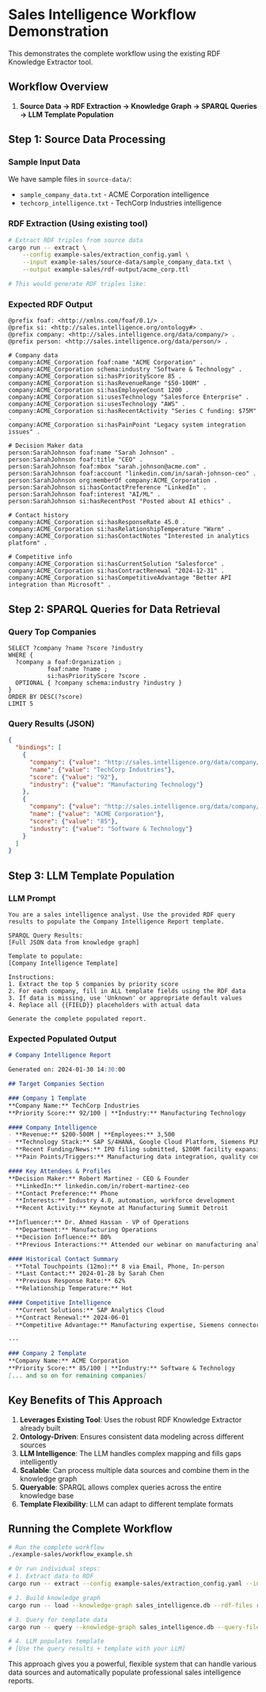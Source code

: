 # Sales Intelligence Workflow Demonstration

This demonstrates the complete workflow using the existing RDF Knowledge Extractor tool.

## Workflow Overview

1. **Source Data → RDF Extraction → Knowledge Graph → SPARQL Queries → LLM Template Population**

## Step 1: Source Data Processing

### Sample Input Data
We have sample files in `source-data/`:
- `sample_company_data.txt` - ACME Corporation intelligence
- `techcorp_intelligence.txt` - TechCorp Industries intelligence

### RDF Extraction (Using existing tool)
```bash
# Extract RDF triples from source data
cargo run -- extract \
    --config example-sales/extraction_config.yaml \
    --input example-sales/source-data/sample_company_data.txt \
    --output example-sales/rdf-output/acme_corp.ttl

# This would generate RDF triples like:
```

### Expected RDF Output
```turtle
@prefix foaf: <http://xmlns.com/foaf/0.1/> .
@prefix si: <http://sales.intelligence.org/ontology#> .
@prefix company: <http://sales.intelligence.org/data/company/> .
@prefix person: <http://sales.intelligence.org/data/person/> .

# Company data
company:ACME_Corporation foaf:name "ACME Corporation" .
company:ACME_Corporation schema:industry "Software & Technology" .
company:ACME_Corporation si:hasPriorityScore 85 .
company:ACME_Corporation si:hasRevenueRange "$50-100M" .
company:ACME_Corporation si:hasEmployeeCount 1200 .
company:ACME_Corporation si:usesTechnology "Salesforce Enterprise" .
company:ACME_Corporation si:usesTechnology "AWS" .
company:ACME_Corporation si:hasRecentActivity "Series C funding: $75M" .
company:ACME_Corporation si:hasPainPoint "Legacy system integration issues" .

# Decision Maker data
person:SarahJohnson foaf:name "Sarah Johnson" .
person:SarahJohnson foaf:title "CEO" .
person:SarahJohnson foaf:mbox "sarah.johnson@acme.com" .
person:SarahJohnson foaf:account "linkedin.com/in/sarah-johnson-ceo" .
person:SarahJohnson org:memberOf company:ACME_Corporation .
person:SarahJohnson si:hasContactPreference "LinkedIn" .
person:SarahJohnson foaf:interest "AI/ML" .
person:SarahJohnson si:hasRecentPost "Posted about AI ethics" .

# Contact history
company:ACME_Corporation si:hasResponseRate 45.0 .
company:ACME_Corporation si:hasRelationshipTemperature "Warm" .
company:ACME_Corporation si:hasContactNotes "Interested in analytics platform" .

# Competitive info
company:ACME_Corporation si:hasCurrentSolution "Salesforce" .
company:ACME_Corporation si:hasContractRenewal "2024-12-31" .
company:ACME_Corporation si:hasCompetitiveAdvantage "Better API integration than Microsoft" .
```

## Step 2: SPARQL Queries for Data Retrieval

### Query Top Companies
```sparql
SELECT ?company ?name ?score ?industry
WHERE {
  ?company a foaf:Organization ;
           foaf:name ?name ;
           si:hasPriorityScore ?score .
  OPTIONAL { ?company schema:industry ?industry }
}
ORDER BY DESC(?score)
LIMIT 5
```

### Query Results (JSON)
```json
{
  "bindings": [
    {
      "company": {"value": "http://sales.intelligence.org/data/company/TechCorp_Industries"},
      "name": {"value": "TechCorp Industries"},
      "score": {"value": "92"},
      "industry": {"value": "Manufacturing Technology"}
    },
    {
      "company": {"value": "http://sales.intelligence.org/data/company/ACME_Corporation"},
      "name": {"value": "ACME Corporation"},
      "score": {"value": "85"},
      "industry": {"value": "Software & Technology"}
    }
  ]
}
```

## Step 3: LLM Template Population

### LLM Prompt
```
You are a sales intelligence analyst. Use the provided RDF query results to populate the Company Intelligence Report template.

SPARQL Query Results:
[Full JSON data from knowledge graph]

Template to populate:
[Company Intelligence Template]

Instructions:
1. Extract the top 5 companies by priority score
2. For each company, fill in ALL template fields using the RDF data
3. If data is missing, use 'Unknown' or appropriate default values
4. Replace all {{FIELD}} placeholders with actual data

Generate the complete populated report.
```

### Expected Populated Output
```markdown
# Company Intelligence Report

Generated on: 2024-01-30 14:30:00

## Target Companies Section

### Company 1 Template
**Company Name:** TechCorp Industries
**Priority Score:** 92/100 | **Industry:** Manufacturing Technology

#### Company Intelligence
- **Revenue:** $200-500M | **Employees:** 3,500
- **Technology Stack:** SAP S/4HANA, Google Cloud Platform, Siemens PLM
- **Recent Funding/News:** IPO filing submitted, $200M facility expansion
- **Pain Points/Triggers:** Manufacturing data integration, quality control delays

#### Key Attendees & Profiles
**Decision Maker:** Robert Martinez - CEO & Founder
- **LinkedIn:** linkedin.com/in/robert-martinez-ceo
- **Contact Preference:** Phone
- **Interests:** Industry 4.0, automation, workforce development
- **Recent Activity:** Keynote at Manufacturing Summit Detroit

**Influencer:** Dr. Ahmed Hassan - VP of Operations
- **Department:** Manufacturing Operations
- **Decision Influence:** 80%
- **Previous Interactions:** Attended our webinar on manufacturing analytics

#### Historical Contact Summary
- **Total Touchpoints (12mo):** 8 via Email, Phone, In-person
- **Last Contact:** 2024-01-28 by Sarah Chen
- **Previous Response Rate:** 62%
- **Relationship Temperature:** Hot

#### Competitive Intelligence
- **Current Solutions:** SAP Analytics Cloud
- **Contract Renewal:** 2024-06-01
- **Competitive Advantage:** Manufacturing expertise, Siemens connectors

---

### Company 2 Template
**Company Name:** ACME Corporation
**Priority Score:** 85/100 | **Industry:** Software & Technology
[... and so on for remaining companies]
```

## Key Benefits of This Approach

1. **Leverages Existing Tool**: Uses the robust RDF Knowledge Extractor already built
2. **Ontology-Driven**: Ensures consistent data modeling across different sources
3. **LLM Intelligence**: The LLM handles complex mapping and fills gaps intelligently
4. **Scalable**: Can process multiple data sources and combine them in the knowledge graph
5. **Queryable**: SPARQL allows complex queries across the entire knowledge base
6. **Template Flexibility**: LLM can adapt to different template formats

## Running the Complete Workflow

```bash
# Run the complete workflow
./example-sales/workflow_example.sh

# Or run individual steps:
# 1. Extract data to RDF
cargo run -- extract --config example-sales/extraction_config.yaml --input source-data/ --output rdf-output/

# 2. Build knowledge graph
cargo run -- load --knowledge-graph sales_intelligence.db --rdf-files rdf-output/*.ttl

# 3. Query for template data
cargo run -- query --knowledge-graph sales_intelligence.db --query-file sparql_queries/template_population_queries.sparql --format json

# 4. LLM populates template
# [Use the query results + template with your LLM]
```

This approach gives you a powerful, flexible system that can handle various data sources and automatically populate professional sales intelligence reports.